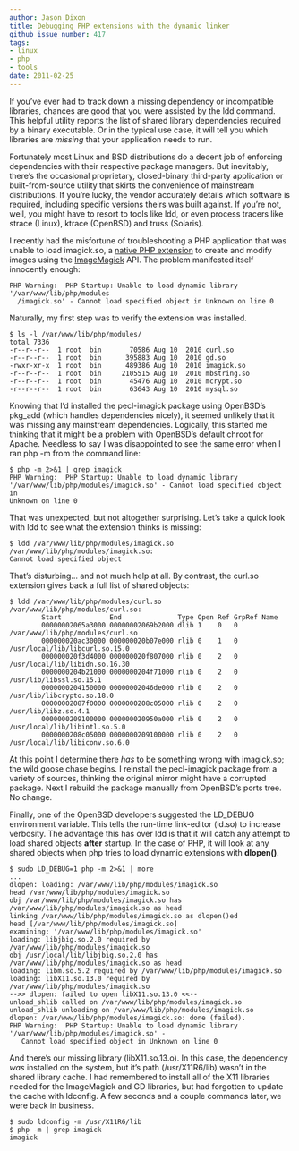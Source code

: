 ```yaml
---
author: Jason Dixon
title: Debugging PHP extensions with the dynamic linker
github_issue_number: 417
tags:
- linux
- php
- tools
date: 2011-02-25
---
```




If you’ve ever had to track down a missing dependency or incompatible libraries, chances are good that you were assisted by the ldd command. This helpful utility reports the list of shared library dependencies required by a binary executable. Or in the typical use case, it will tell you which libraries are *missing* that your application needs to run.

Fortunately most Linux and BSD distributions do a decent job of enforcing dependencies with their respective package managers. But inevitably, there’s the occasional proprietary, closed-binary third-party application or built-from-source utility that skirts the convenience of mainstream distributions. If you’re lucky, the vendor accurately details which software is required, including specific versions theirs was built against. If you’re not, well, you might have to resort to tools like ldd, or even process tracers like strace (Linux), ktrace (OpenBSD) and truss (Solaris).

I recently had the misfortune of troubleshooting a PHP application that was unable to load imagick.so, a [native PHP extension](http://www.php.net/manual/en/intro.imagick.php) to create and modify images using the [ImageMagick](https://www.imagemagick.org/script/index.php) API. The problem manifested itself innocently enough:

```nohighlight
PHP Warning:  PHP Startup: Unable to load dynamic library '/var/www/lib/php/modules
  /imagick.so' - Cannot load specified object in Unknown on line 0
```

Naturally, my first step was to verify the extension was installed.

```nohighlight
$ ls -l /var/www/lib/php/modules/
total 7336
-r--r--r--  1 root  bin       70586 Aug 10  2010 curl.so
-r--r--r--  1 root  bin      395883 Aug 10  2010 gd.so
-rwxr-xr-x  1 root  bin      489386 Aug 10  2010 imagick.so
-r--r--r--  1 root  bin     2105515 Aug 10  2010 mbstring.so
-r--r--r--  1 root  bin       45476 Aug 10  2010 mcrypt.so
-r--r--r--  1 root  bin       63643 Aug 10  2010 mysql.so
```

Knowing that I’d installed the pecl-imagick package using OpenBSD’s pkg_add (which handles dependencies nicely), it seemed unlikely that it was missing any mainstream dependencies. Logically, this started me thinking that it might be a problem with OpenBSD’s default chroot for Apache. Needless to say I was disappointed to see the same error when I ran php -m from the command line:

```nohighlight
$ php -m 2>&1 | grep imagick
PHP Warning:  PHP Startup: Unable to load dynamic library
'/var/www/lib/php/modules/imagick.so' - Cannot load specified object in
Unknown on line 0
```

That was unexpected, but not altogether surprising. Let’s take a quick look with ldd to see what the extension thinks is missing:

```nohighlight
$ ldd /var/www/lib/php/modules/imagick.so
/var/www/lib/php/modules/imagick.so:
Cannot load specified object
```

That’s disturbing... and not much help at all. By contrast, the curl.so extension gives back a full list of shared objects:

```nohighlight
$ ldd /var/www/lib/php/modules/curl.so                                                                              
/var/www/lib/php/modules/curl.so:
        Start            End              Type Open Ref GrpRef Name
        00000002065a3000 00000002069b2000 dlib 1    0   0      /var/www/lib/php/modules/curl.so
        000000020ac30000 000000020b07e000 rlib 0    1   0      /usr/local/lib/libcurl.so.15.0
        000000020f3d4000 000000020f807000 rlib 0    2   0      /usr/local/lib/libidn.so.16.30
        0000000204b21000 0000000204f71000 rlib 0    2   0      /usr/lib/libssl.so.15.1
        0000000204150000 00000002046de000 rlib 0    2   0      /usr/lib/libcrypto.so.18.0
        00000002087f0000 0000000208c05000 rlib 0    2   0      /usr/lib/libz.so.4.1
        0000000209100000 000000020950a000 rlib 0    2   0      /usr/local/lib/libintl.so.5.0
        0000000208c05000 0000000209100000 rlib 0    2   0      /usr/local/lib/libiconv.so.6.0
```

At this point I determine there *has* to be something wrong with imagick.so; the wild goose chase begins. I reinstall the pecl-imagick package from a variety of sources, thinking the original mirror might have a corrupted package. Next I rebuild the package manually from OpenBSD’s ports tree. No change.

Finally, one of the OpenBSD developers suggested the LD_DEBUG environment variable. This tells the run-time link-editor (ld.so) to increase verbosity. The advantage this has over ldd is that it will catch any attempt to load shared objects **after** startup. In the case of PHP, it will look at any shared objects when php tries to load dynamic extensions with **dlopen()**.

```nohighlight
$ sudo LD_DEBUG=1 php -m 2>&1 | more
...
dlopen: loading: /var/www/lib/php/modules/imagick.so
head /var/www/lib/php/modules/imagick.so
obj /var/www/lib/php/modules/imagick.so has /var/www/lib/php/modules/imagick.so as head
linking /var/www/lib/php/modules/imagick.so as dlopen()ed
head [/var/www/lib/php/modules/imagick.so]
examining: '/var/www/lib/php/modules/imagick.so'
loading: libjbig.so.2.0 required by /var/www/lib/php/modules/imagick.so
obj /usr/local/lib/libjbig.so.2.0 has /var/www/lib/php/modules/imagick.so as head
loading: libm.so.5.2 required by /var/www/lib/php/modules/imagick.so
loading: libX11.so.13.0 required by /var/www/lib/php/modules/imagick.so
-->> dlopen: failed to open libX11.so.13.0 <<--
unload_shlib called on /var/www/lib/php/modules/imagick.so
unload_shlib unloading on /var/www/lib/php/modules/imagick.so
dlopen: /var/www/lib/php/modules/imagick.so: done (failed).
PHP Warning:  PHP Startup: Unable to load dynamic library '/var/www/lib/php/modules/imagick.so' - 
   Cannot load specified object in Unknown on line 0
```

And there’s our missing library (libX11.so.13.o). In this case, the dependency *was* installed on the system, but it’s path (/usr/X11R6/lib) wasn’t in the shared library cache. I had remembered to install all of the X11 libraries needed for the ImageMagick and GD libraries, but had forgotten to update the cache with ldconfig. A few seconds and a couple commands later, we were back in business.

```nohighlight
$ sudo ldconfig -m /usr/X11R6/lib
$ php -m | grep imagick
imagick
```

